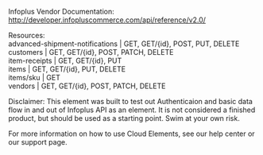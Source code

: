 Infoplus
Vendor Documentation: http://developer.infopluscommerce.com/api/reference/v2.0/

Resources:   
advanced-shipment-notifications | GET, GET/{id}, POST, PUT, DELETE  
customers | GET, GET/{id}, POST, PATCH, DELETE  
item-receipts | GET, GET/{id}, PUT  
items | GET, GET/{id}, PUT, DELETE  
items/sku | GET  
vendors | GET, GET/{id}, POST, PATCH, DELETE  

Disclaimer: This element was built to test out Authenticaion and basic data flow in and out of Infoplus API as an element. It is not considered a finished product, but should be used as a starting point. Swim at your own risk.

For more information on how to use Cloud Elements, see our help center or our support page.
